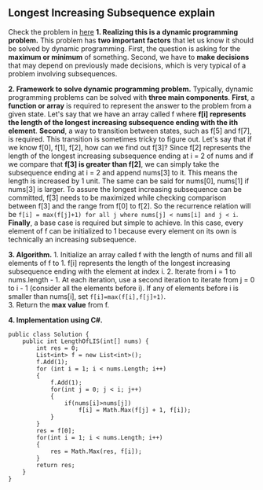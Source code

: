 ## Longest Increasing Subsequence explain
Check the problem in [here](https://leetcode.com/problems/longest-increasing-subsequence/)
**1. Realizing this is a dynamic programming problem.**
    This problem has **two important factors** that let us know it should be solved by dynamic programming. First, the question is asking for the **maximum or minimum** of something. Second, we have to **make decisions** that may depend on previously made decisions, which is very typical of a problem involving subsequences.

**2. Framework to solve dynamic programming problem.**
    Typically, dynamic programming problems can be solved with **three main components**.
    **First**, a **function or array** is required to represent the answer to the problem from a given state. Let's say that we have an array called f where **f[i] represents the length of the longest increasing subsequence ending with the ith element**.
    **Second**, a way to transition between states, such as f[5] and f[7], is required. This transition is sometimes tricky to figure out. Let's say that if we know f[0], f[1], f[2], how can we find out f[3]? Since f[2] represents the length of the longest increasing subsequence ending at i = 2 of nums and if we compare that **f[3] is greater than f[2]**, we can simply take the subsequence ending at i = 2 and append nums[3] to it. This means the length is increased by 1 unit. The same can be said for nums[0], nums[1] if nums[3] is larger. To assure the longest increasing subsequence can be committed, f[3] needs to be maximized while checking comparison between f[3] and the range from f[0] to f[2]. So the recurrence relation will be `f[i] = max(f[j]+1) for all j where nums[j] < nums[i] and j < i`.
    **Finally**, a base case is required but simple to achieve. In this case, every element of f can be initialized to 1 because every element on its own is technically an increasing subsequence.

**3. Algorithm.**
    1. Initialize an array called f with the length of nums and fill all elements of f to 1. f[i] represents the length of the longest increasing subsequence ending with the element at index i.
    2. Iterate from i = 1 to nums.length - 1. At each iteration, use a second iteration to iterate from j = 0 to i - 1 (consider all the elements before i). If any of elements before i is smaller than nums[i], set `f[i]=max(f[i],f[j]+1)`.  
    3. Return the **max value** from f.

**4. Implementation using C#.**
```
public class Solution {
    public int LengthOfLIS(int[] nums) {
        int res = 0;
        List<int> f = new List<int>();
        f.Add(1);
        for (int i = 1; i < nums.Length; i++)
        {
            f.Add(1);
            for(int j = 0; j < i; j++)
            {
                if(nums[i]>nums[j])
                    f[i] = Math.Max(f[j] + 1, f[i]);
            }
        }
        res = f[0];
        for(int i = 1; i < nums.Length; i++)
        {
            res = Math.Max(res, f[i]);
        }
        return res;
    }
}
```